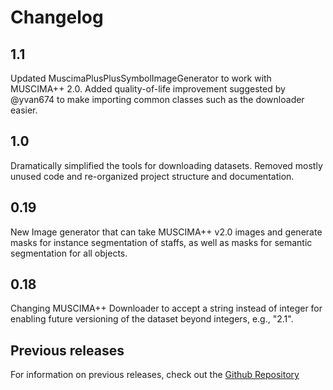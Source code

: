 Changelog
=========

1.1
---
Updated MuscimaPlusPlusSymbolImageGenerator to work with MUSCIMA++ 2.0.
Added quality-of-life improvement suggested by @yvan674 to make importing 
common classes such as the downloader easier.


1.0
---
Dramatically simplified the tools for downloading datasets. 
Removed mostly unused code and re-organized project structure and documentation.

0.19
----
New Image generator that can take MUSCIMA++ v2.0 images and 
generate masks for instance segmentation of staffs, as well as
masks for semantic segmentation for all objects.

0.18
----
Changing MUSCIMA++ Downloader to accept a string instead of integer for enabling
future versioning of the dataset beyond integers, e.g., "2.1".

Previous releases
-----------------
For information on previous releases, check out the [Github Repository](https://github.com/apacha/OMR-Datasets/releases)